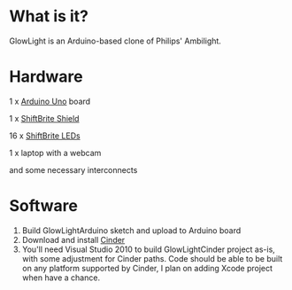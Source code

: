 What is it?
===========

GlowLight is an Arduino-based clone of Philips' Ambilight.

Hardware
========

1 x [Arduino Uno](http://arduino.cc/en/Main/ArduinoBoardUno) board

1 x [ShiftBrite Shield](http://macetech.com/store/index.php?main_page=product_info&products_id=7)

16 x [ShiftBrite LEDs](http://macetech.com/store/index.php?main_page=product_info&cPath=1&products_id=1)

1 x laptop with a webcam

and some necessary interconnects


Software
========

1. Build GlowLightArduino sketch and upload to Arduino board
2. Download and install [Cinder](http://libcinder.org)
3. You'll need Visual Studio 2010 to build GlowLightCinder project as-is, with some adjustment for Cinder paths. Code should be able to be built on any platform supported by Cinder, I plan on adding Xcode project when have a chance.